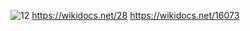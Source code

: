 ![12](https://user-images.githubusercontent.com/56713634/72675501-77713700-3ac8-11ea-8676-2803d7e0fb72.jpg)
https://wikidocs.net/28
https://wikidocs.net/16073
